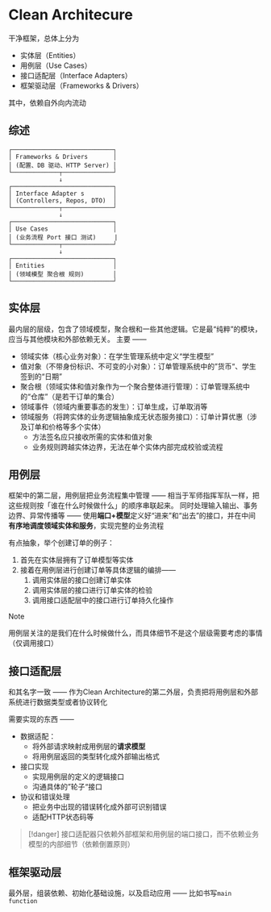 # Clean Architecure

干净框架，总体上分为
- 实体层（Entities）
- 用例层（Use Cases）
- 接口适配层（Interface Adapters）
- 框架驱动层（Frameworks & Drivers）

其中，依赖自外向内流动

## 综述



```
┌────────────────────────────┐
│ Frameworks & Drivers       │
│ (配置、DB 驱动、HTTP Server) │
└─────────────┬──────────────┘
              ↓
┌────────────────────────────┐
│ Interface Adapter s        │
│ (Controllers, Repos, DTO)  │
└─────────────┬──────────────┘
              ↓
┌────────────────────────────┐
│ Use Cases                  │
│ (业务流程 Port 接口 测试)     |
└─────────────┬──────────────┘
              ↓
┌────────────────────────────┐
│ Entities                   │
│ (领域模型 聚合根 规则)        │
└────────────────────────────┘
```

## 实体层

最内层的层级，包含了领域模型，聚合根和一些其他逻辑。它是最“纯粹”的模块，应当与其他模块和外部依赖无关。
主要 —— 
- 领域实体（核心业务对象）：在学生管理系统中定义“学生模型”
- 值对象（不带身份标识、不可变的小对象）：订单管理系统中的”货币“、学生签到的“日期”
- 聚合根（领域实体和值对象作为一个聚合整体进行管理）：订单管理系统中的“仓库”（是若干订单的集合）
- 领域事件（领域内重要事态的发生）：订单生成，订单取消等
- 领域服务（将跨实体的业务逻辑抽象成无状态服务接口）：订单计算优惠（涉及订单和价格等多个实体）
	- 方法签名应只接收所需的实体和值对象
	- 业务规则跨越实体边界，无法在单个实体内部完成校验或流程

## 用例层

框架中的第二层，用例层把业务流程集中管理 —— 相当于军师指挥军队一样，把这些规则按「谁在什么时候做什么」的顺序串联起来。
同时处理输入输出、事务边界、异常传播等 —— 使用**端口+模型**定义好“进来”和“出去”的接口，并在中间**有序地调度领域实体和服务**，实现完整的业务流程

有点抽象，举个创建订单的例子：
1. 首先在实体层拥有了订单模型等实体
2. 接着在用例层进行创建订单等具体逻辑的编排——
	1. 调用实体层的接口创建订单实体
	2. 调用实体层的接口进行订单实体的检验
	3. 调用接口适配层中的接口进行订单持久化操作

> [!note]
> 用例层关注的是我们在什么时候做什么，而具体细节不是这个层级需要考虑的事情（仅调用接口）

## 接口适配层

和其名字一致 —— 作为Clean Architecture的第二外层，负责把将用例层和外部系统进行数据类型或者协议转化

需要实现的东西 ——
- 数据适配：
	- 将外部请求映射成用例层的**请求模型**
	- 将用例层返回的类型转化成外部输出格式
- 接口实现
	- 实现用例层的定义的逻辑接口
	- 沟通具体的”轮子“接口
- 协议和错误处理
	- 把业务中出现的错误转化成外部可识别错误
	- 适配HTTP状态码等

> [!danger]
> 接口适配器只依赖外部框架和用例层的端口接口，而不依赖业务模型的内部细节（依赖倒置原则）


## 框架驱动层

最外层，组装依赖、初始化基础设施，以及启动应用 —— 比如书写`main function`

